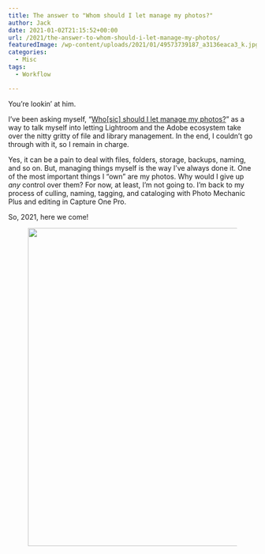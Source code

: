 ```yaml
---
title: The answer to "Whom should I let manage my photos?"
author: Jack
date: 2021-01-02T21:15:52+00:00
url: /2021/the-answer-to-whom-should-i-let-manage-my-photos/
featuredImage: /wp-content/uploads/2021/01/49573739187_a3136eaca3_k.jpg
categories:
  - Misc
tags:
  - Workflow

---
```

<!--kg-card-begin: html-->You&#8217;re lookin&#8217; at him.

I&#8217;ve been asking myself, &#8220;[Who[sic] should I let manage my photos?][1]&#8221; as a way to talk myself into letting Lightroom and the Adobe ecosystem take over the nitty gritty of file and library management. In the end, I couldn&#8217;t go through with it, so I remain in charge.

Yes, it can be a pain to deal with files, folders, storage, backups, naming, and so on. But, managing things myself is the way I&#8217;ve always done it. One of the most important things I &#8220;own&#8221; are my photos. Why would I give up _any_ control over them? For now, at least, I&#8217;m not going to. I&#8217;m back to my process of culling, naming, tagging, and cataloging with Photo Mechanic Plus and editing in Capture One Pro.

So, 2021, here we come!<figure class="wp-block-image size-large kg-card kg-image-card">

<img loading="lazy" width="647" height="644" src="https://new.copingmechanism.com/wp-content/uploads/2021/03/folders-1.jpg" alt="" class="wp-image-131" srcset="/content/images/wordpress/2021/03/folders-1.jpg 647w, /content/images/wordpress/2021/03/folders-1-300x300.jpg 300w, /content/images/wordpress/2021/03/folders-1-150x150.jpg 150w" sizes="(max-width: 647px) 100vw, 647px" /> </figure> 

<!--kg-card-end: html-->

 [1]: http://baty.net/2020/who-should-i-let-manage-my-photos/